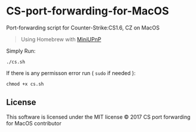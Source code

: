 # CS-port-forwarding-for-MacOS
Port-forwarding script for Counter-Strike:CS1.6, CZ on MacOS
> Using Homebrew with [MiniUPnP](http://miniupnp.tuxfamily.org)

Simply Run:

`./cs.sh`

If there is any permisson error run ( `sudo` if needed ):

`chmod +x cs.sh`



License
-------

This software is licensed under the MIT license
© 2017 CS port forwarding for MacOS contributor
